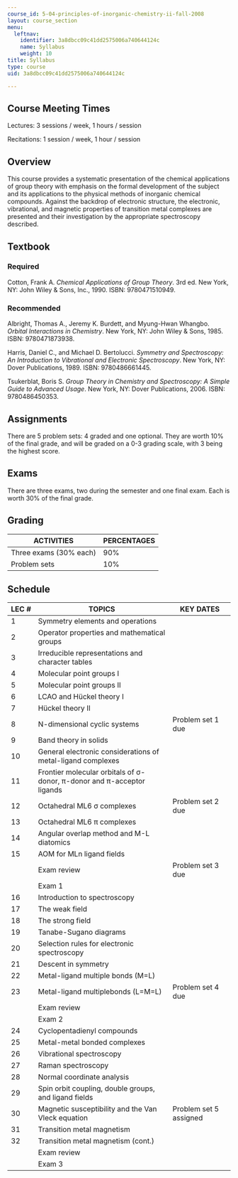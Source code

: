 ```yaml
---
course_id: 5-04-principles-of-inorganic-chemistry-ii-fall-2008
layout: course_section
menu:
  leftnav:
    identifier: 3a8dbcc09c41dd2575006a740644124c
    name: Syllabus
    weight: 10
title: Syllabus
type: course
uid: 3a8dbcc09c41dd2575006a740644124c

---
```


Course Meeting Times
--------------------

Lectures: 3 sessions / week, 1 hours / session

Recitations: 1 session / week, 1 hour / session

Overview
--------

This course provides a systematic presentation of the chemical applications of group theory with emphasis on the formal development of the subject and its applications to the physical methods of inorganic chemical compounds. Against the backdrop of electronic structure, the electronic, vibrational, and magnetic properties of transition metal complexes are presented and their investigation by the appropriate spectroscopy described.

Textbook
--------

### Required

Cotton, Frank A. _Chemical Applications of Group Theory_. 3rd ed. New York, NY: John Wiley & Sons, Inc., 1990. ISBN: 9780471510949.

### Recommended

Albright, Thomas A., Jeremy K. Burdett, and Myung-Hwan Whangbo. _Orbital Interactions in Chemistry_. New York, NY: John Wiley & Sons, 1985. ISBN: 9780471873938.

Harris, Daniel C., and Michael D. Bertolucci. _Symmetry and Spectroscopy: An Introduction to Vibrational and Electronic Spectroscopy_. New York, NY: Dover Publications, 1989. ISBN: 9780486661445.

Tsukerblat, Boris S. _Group Theory in Chemistry and Spectroscopy: A Simple Guide to Advanced Usage_. New York, NY: Dover Publications, 2006. ISBN: 9780486450353.

Assignments
-----------

There are 5 problem sets: 4 graded and one optional. They are worth 10% of the final grade, and will be graded on a 0-3 grading scale, with 3 being the highest score.

Exams
-----

There are three exams, two during the semester and one final exam. Each is worth 30% of the final grade.

Grading
-------

| ACTIVITIES | PERCENTAGES |
| --- | --- |
| Three exams (30% each) | 90% |
| Problem sets | 10% 

Schedule
--------

| LEC # | TOPICS | KEY DATES |
| --- | --- | --- |
| 1 | Symmetry elements and operations | &nbsp; |
| 2 | Operator properties and mathematical groups | &nbsp; |
| 3 | Irreducible representations and character tables | &nbsp; |
| 4 | Molecular point groups I | &nbsp; |
| 5 | Molecular point groups II | &nbsp; |
| 6 | LCAO and Hückel theory I | &nbsp; |
| 7 | Hückel theory II | &nbsp; |
| 8 | N-dimensional cyclic systems | Problem set 1 due |
| 9 | Band theory in solids | &nbsp; |
| 10 | General electronic considerations of metal-ligand complexes | &nbsp; |
| 11 | Frontier molecular orbitals of σ-donor, π-donor and π-acceptor ligands | &nbsp; |
| 12 | Octahedral ML6 σ complexes | Problem set 2 due |
| 13 | Octahedral ML6 π complexes | &nbsp; |
| 14 | Angular overlap method and M-L diatomics | &nbsp; |
| 15 | AOM for MLn ligand fields | &nbsp; |
| &nbsp; | Exam review | Problem set 3 due |
| &nbsp; | Exam 1 | &nbsp; |
| 16 | Introduction to spectroscopy | &nbsp; |
| 17 | The weak field | &nbsp; |
| 18 | The strong field | &nbsp; |
| 19 | Tanabe-Sugano diagrams | &nbsp; |
| 20 | Selection rules for electronic spectroscopy | &nbsp; |
| 21 | Descent in symmetry | &nbsp; |
| 22 | Metal-ligand multiple bonds (M=L) | &nbsp; |
| 23 | Metal-ligand multiplebonds (L=M=L) | Problem set 4 due |
| &nbsp; | Exam review | &nbsp; |
| &nbsp; | Exam 2 | &nbsp; |
| 24 | Cyclopentadienyl compounds | &nbsp; |
| 25 | Metal-metal bonded complexes | &nbsp; |
| 26 | Vibrational spectroscopy | &nbsp; |
| 27 | Raman spectroscopy | &nbsp; |
| 28 | Normal coordinate analysis | &nbsp; |
| 29 | Spin orbit coupling, double groups, and ligand fields | &nbsp; |
| 30 | Magnetic susceptibility and the Van Vleck equation | Problem set 5 assigned |
| 31 | Transition metal magnetism | &nbsp; |
| 32 | Transition metal magnetism (cont.) | &nbsp; |
| &nbsp; | Exam review | &nbsp; |
| &nbsp; | Exam 3 |
